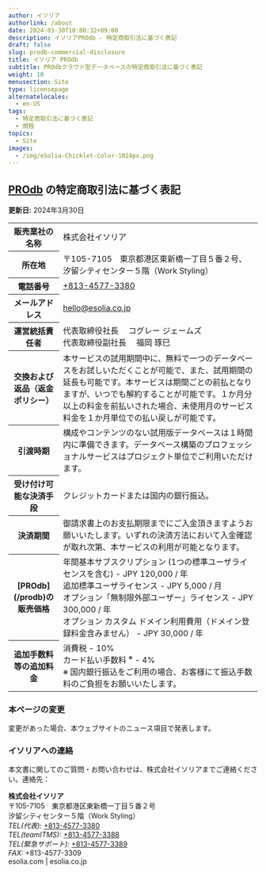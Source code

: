 ```yaml
---
author: イソリア
authorlink: /about
date: 2024-03-30T10:00:32+09:00
description: イソリアPROdb - 特定商取引法に基づく表記
draft: false
slug: prodb-commercial-disclosure
title: イソリア PROdb 
subtitle: PROdbクラウド型データベースの特定商取引法に基づく表記
weight: 10
menusection: Site
type: licensepage
alternatelocales:
  - en-US
tags:
  - 特定商取引法に基づく表記
  - 規程
topics:
  - Site
images:
  - /img/eSolia-Chicklet-Color-1024px.png
---
```


## [PROdb](/prodb) の特定商取引法に基づく表記

**更新日:** 2024年3月30日

<table class="table is-striped is-hoverable is-fullwidth is-bordered is-size-7-mobile is-size-6-tablet is-size-5-desktop">
  <tbody>
    <tr>
      <th class="has-text-right is-uppercase">販売業社の名称</th>
      <td>株式会社イソリア</td>
    </tr>
    <tr>
      <th class="has-text-right is-uppercase">所在地</th>
      <td>〒105-7105　東京都港区東新橋一丁目５番２号、汐留シティセンター５階（Work Styling）</td>
    </tr>
    <tr>
      <th class="has-text-right is-uppercase">電話番号</th>
      <td><a href="tel:+813-4577-3380">+813-4577-3380</a></td>
    </tr> 
    <tr>
      <th class="has-text-right is-uppercase">メールアドレス</th>
      <td><a href="mailto:hello@esolia.co.jp">hello@esolia.co.jp</a></td>
    </tr>
    <tr>
      <th class="has-text-right is-uppercase">運営統括責任者</th>
      <td>代表取締役社長 　コグレー ジェームズ<br>
    代表取締役副社長 　福岡 琢巳</td>
    </tr>
    <tr>
      <th class="has-text-right is-uppercase">交換および返品（返金ポリシー）</th>
      <td>本サービスの試用期間中に、無料で一つのデータベースをお試しいただくことが可能で、また、試用期間の延長も可能です。本サービスは期間ごとの前払となりますが、いつでも解約することが可能です。１か月分以上の料金を前払いされた場合、未使用月のサービス料金を１か月単位での払い戻しが可能です。</td>
    </tr>
    <tr>
      <th class="has-text-right is-uppercase">引渡時期</th>
      <td>構成やコンテンツのない試用版データベースは１時間内に準備できます。データベース構築のプロフェッショナルサービスはプロジェクト単位でご利用いただけます。</td>
    </tr>
    <tr>
      <th class="has-text-right is-uppercase">受け付け可能な決済手段</th>
      <td>クレジットカードまたは国内の銀行振込。</td>
    </tr>  
    <tr>
      <th class="has-text-right is-uppercase">決済期間</th>
      <td>御請求書上のお支払期限までにご入金頂きますようお願いいたします。いずれの決済方法において入金確認が取れ次第、本サービスの利用が可能となります。</td>
    </tr>  
    <tr>
      <th class="has-text-right is-uppercase">[PROdb](/prodb)の販売価格</th>
      <td>年間基本サブスクリプション (1つの標準ユーザライセンスを含む) - JPY 120,000 / 年<br>
      追加標準ユーザライセンス - JPY 5,000 / 月<br>
      オプション「無制限外部ユーザー」ライセンス - JPY 300,000 / 年<br>
      オプション カスタム ドメイン利用費用（ドメイン登録料金含みません） - JPY 30,000 / 年
      </td>
    </tr> 
    <tr>
      <th class="has-text-right is-uppercase">追加手数料等の追加料金</th>
      <td>消費税 - 10%<br>
      カード払い手数料 <sup>※</sup> - 4%<br>
      ※ 国内銀行振込をご利用の場合、お客様にて振込手数料のご負担をお願いいたします。
      </td>
    </tr> 
  </tbody>
</table>

### 本ページの変更

変更があった場合、本ウェブサイトのニュース項目で発表します。

### イソリアへの連絡

本文書に関してのご質問・お問い合わせは、株式会社イソリアまでご連絡ください。連絡先：
  
**株式会社イソリア**  
〒105-7105　東京都港区東新橋一丁目５番２号　<br>
汐留シティセンター５階（Work Styling）<br>
    <em>TEL(代表):</em> <a href="tel:+813-4577-3380">+813-4577-3380</a><br>
    <em>TEL(teamITMS):</em> <a href="tel:+813-4577-3388">+813-4577-3388</a><br>
    <em>TEL(緊急サポート):</em> <a href="tel:+813-4577-3389">+813-4577-3389</a><br>
    <em>FAX:</em> +813-4577-3309 <br> 
esolia.com | esolia.co.jp
